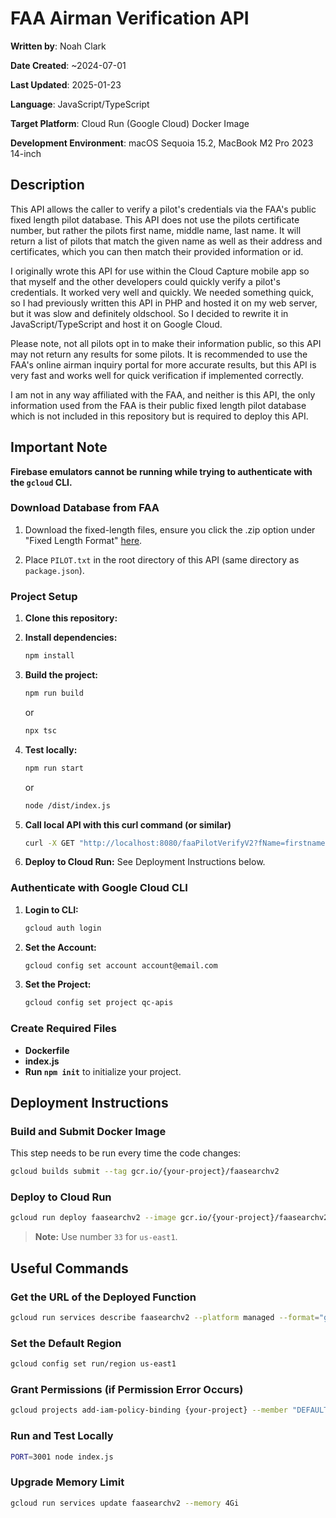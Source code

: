 # FAA Airman Verification API

**Written by**: Noah Clark 

**Date Created**: ~2024-07-01

**Last Updated**: 2025-01-23

**Language**: JavaScript/TypeScript

**Target Platform**: Cloud Run (Google Cloud) Docker Image

**Development Environment**: macOS Sequoia 15.2, MacBook M2 Pro 2023 14-inch

## Description

This API allows the caller to verify a pilot's credentials via the FAA's public fixed length pilot database. This API does not use the pilots certificate number, but rather the pilots first name, middle name, last name. It will return a list of pilots that match the given name as well as their address and certificates, which you can then match their provided information or id.

I originally wrote this API for use within the Cloud Capture mobile app so that myself and the other developers could quickly verify a pilot's credentials. It worked very well and quickly. We needed something quick, so I had previously written this API in PHP and hosted it on my web server, but it was slow and definitely oldschool. So I decided to rewrite it in JavaScript/TypeScript and host it on Google Cloud.

Please note, not all pilots opt in to make their information public, so this API may not return any results for some pilots. It is recommended to use the FAA's online airman inquiry portal for more accurate results, but this API is very fast and works well for quick verification if implemented correctly.

I am not in any way affiliated with the FAA, and neither is this API, the only information used from the FAA is their public fixed length pilot database which is not included in this repository but is required to deploy this API.

## Important Note
**Firebase emulators cannot be running while trying to authenticate with the `gcloud` CLI.**

### Download Database from FAA

1. Download the fixed-length files, ensure you click the .zip option under "Fixed Length Format" [here](https://www.faa.gov/licenses_certificates/airmen_certification/releasable_airmen_download).

2. Place `PILOT.txt` in the root directory of this API (same directory as `package.json`).

### Project Setup
1. **Clone this repository:**

2. **Install dependencies:**
    ```bash
    npm install
    ```
3. **Build the project:**
    ```bash
    npm run build
    ```
    or
     ```bash
    npx tsc
    ```
4. **Test locally:**
    ```bash
    npm run start
    ```
    or
    ```bash
    node /dist/index.js
    ```
5. **Call local API with this curl command (or similar)**
    ```bash
    curl -X GET "http://localhost:8080/faaPilotVerifyV2?fName=firstnamehere&mName=middlenamehere&lName=lastnamehere&maxMatches=5&apikey=custom_api_key_here"
    ```
    
6. **Deploy to Cloud Run:**
    See Deployment Instructions below.

### Authenticate with Google Cloud CLI
1. **Login to CLI:**
    ```bash
    gcloud auth login
    ```

2. **Set the Account:**
    ```bash
    gcloud config set account account@email.com
    ```

3. **Set the Project:**
    ```bash
    gcloud config set project qc-apis
    ```

### Create Required Files
- **Dockerfile**
- **index.js**
- **Run `npm init`** to initialize your project.

## Deployment Instructions

### Build and Submit Docker Image
This step needs to be run every time the code changes:

```bash
gcloud builds submit --tag gcr.io/{your-project}/faasearchv2
```

### Deploy to Cloud Run
```bash
gcloud run deploy faasearchv2 --image gcr.io/{your-project}/faasearchv2 --platform managed
```
> **Note:** Use number `33` for `us-east1`.

## Useful Commands

### Get the URL of the Deployed Function
```bash
gcloud run services describe faasearchv2 --platform managed --format="get(status.url)"
```

### Set the Default Region
```bash
gcloud config set run/region us-east1
```

### Grant Permissions (if Permission Error Occurs)
```bash
gcloud projects add-iam-policy-binding {your-project} --member "DEFAULT_SERVICE_ACCOUNT_HERE" --role "roles/storage.admin"
```

### Run and Test Locally
```bash
PORT=3001 node index.js
```

### Upgrade Memory Limit
```bash
gcloud run services update faasearchv2 --memory 4Gi
```